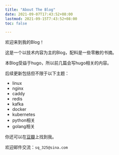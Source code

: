 ```yaml
---
title: "About The Blog"
date: 2021-09-07T17:43:52+08:00
lastmod: 2021-09-15T7:43:52+08:00
toc: false

---
```


欢迎来到我的Blog！

这是一个以技术内容为主的Blog，配料是一些零散的书摘。

本Blog受益于hugo，所以前几篇会写hugo相关的内容。

后续更新包括但不限于以下主题：
- linux
- nginx
- caddy
- redis
- kafka
- docker
- kubernetes
- python相关
- golang相关

你还可以在[豆瓣](https://www.douban.com/people/79138294/)上找到我。

欢迎邮件交流：`sq_325@sina.com`